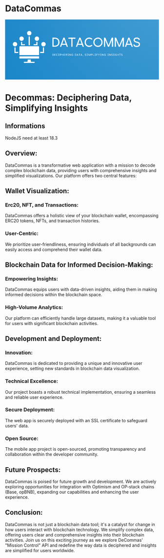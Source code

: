 # DataCommas
![logo](public/banniere.png)

# Decommas: Deciphering Data, Simplifying Insights

## Informations

NodeJS need at least 18.3

## Overview:

DataCommas is a transformative web application with a mission to decode complex blockchain data, providing users with comprehensive insights and simplified visualizations. Our platform offers two central features:

## Wallet Visualization:

### Erc20, NFT, and Transactions:
DataCommas offers a holistic view of your blockchain wallet, encompassing ERC20 tokens, NFTs, and transaction histories.
### User-Centric:
We prioritize user-friendliness, ensuring individuals of all backgrounds can easily access and comprehend their wallet data.

## Blockchain Data for Informed Decision-Making:

### Empowering Insights:
DataCommas equips users with data-driven insights, aiding them in making informed decisions within the blockchain space.

### High-Volume Analytics:
Our platform can efficiently handle large datasets, making it a valuable tool for users with significant blockchain activities.

## Development and Deployment:

### Innovation:
DataCommas is dedicated to providing a unique and innovative user experience, setting new standards in blockchain data visualization.
### Technical Excellence:
Our project boasts a robust technical implementation, ensuring a seamless and reliable user experience.
### Secure Deployment:
The web app is securely deployed with an SSL certificate to safeguard users' data.
### Open Source:
The mobile app project is open-sourced, promoting transparency and collaboration within the developer community.

## Future Prospects:

DataCommas is poised for future growth and development. We are actively exploring opportunities for integration with Optimism and OP-stack chains (Base, opBNB), expanding our capabilities and enhancing the user experience.

## Conclusion:

DataCommas is not just a blockchain data tool; it's a catalyst for change in how users interact with blockchain technology. We simplify complex data, offering users clear and comprehensive insights into their blockchain activities. Join us on this exciting journey as we explore DeCommas' "Mission Control" API and redefine the way data is deciphered and insights are simplified for users worldwide.